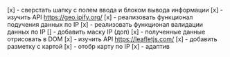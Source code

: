 [x] - сверстать шапку с полем ввода и блоком вывода информации
[x] - изучить API https://geo.ipify.org/
[x] - реализовать функционал подучения данных по IP
[x] - реализовать функционал валидации данных по IP
[] - добавить маску IP (доп)
[x] - полученные данные отрисовать в DOM
[x] - изучить API https://leafletjs.com/
[x] - добавить разметку с картой
[x] - отобр карту по IP
[x] - адаптив
